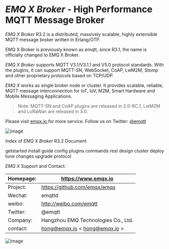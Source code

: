 #  *EMQ X Broker* \- High Performance MQTT Message Broker 

*EMQ X Broker* R3.2 is a distributed, massively scalable, highly extensible MQTT message broker written in Erlang/OTP. 

EMQ X Broker is previously known as emqtt, since R3.1, the name is officially changed to EMQ X Broker. 

*EMQ X Broker* supports MQTT V3.1/V3.1.1 and V5.0 protocol standards. With the plugins, it can support MQTT-SN, WebSocket, CoAP, LwM2M, Stomp and other proprietary protocols based on TCP/UDP. 

*EMQ X* works as single broker node or cluster. It provides scalable, reliable, MQTT message interconnection for IoT, IoV, M2M, Smart Hardware and Mobile Messaging Applications. 

> Note: MQTT-SN and CoAP plugins are released in 2.0-RC.1, LwM2M and LoRaWan are released in 3.0. 

Please visit [ emqx.io ](https://www.emqx.io) for more service. Follow us on Twitter: [ @emqtt ](https://twitter.com/emqtt)

![image](./_static/images/emqtt.png)

Index of *EMQ X Broker* R3.2 Document 

getstarted install guide config plugins commands rest design cluster deploy tune changes upgrade protocol 

*EMQ X* Support and Contact: 

Homepage: |  [ https://www.emqx.io ](https://www.emqx.io)                   
----------|-----------------------------------------------------------------
Project:  |  [ https://github.com/emqx/emqx ](https://github.com/emqx/emqx) 
Wechat:   |  emqttd                                                         
weibo:    |  [ http://weibo.com/emqtt ](http://weibo.com/emqtt)             
Twitter:  |  @emqtt                                                         
Company:  |  Hangzhou EMQ Technologies Co., Ltd.                            
contact:  |  hong@emqx.io < hong@emqx.io >                                  



![image](./_static/images/weixin.jpg)
